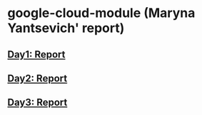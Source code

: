 # google-cloud-module (Maryna Yantsevich' report)
## [Day1: Report](Day1/README.md)
## [Day2: Report](Day2/README.md)
## [Day3: Report](Day3/README.md)
